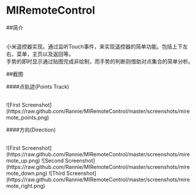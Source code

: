 MIRemoteControl
===============

##简介

<br />
小米遥控器实现。通过监听Touch事件，来实现遥控器的简单功能。包括上下左右，菜单，主页以及返回等。

<br />
手势的即时显示通过贴图完成非绘制，而手势的判断则借助对点集合的简单分析。

<br />

##截图

####点轨迹(Points Track)

<br />
![First Screenshot](https://raw.github.com/Rannie/MIRemoteControl/master/screenshots/miremote_points.png)
<br />

####方向(Direction)

<br />
![First Screenshot](https://raw.github.com/Rannie/MIRemoteControl/master/screenshots/miremote_up.png)
![Second Screenshot](https://raw.github.com/Rannie/MIRemoteControl/master/screenshots/miremote_down.png)
![Third Screenshot](https://raw.github.com/Rannie/MIRemoteControl/master/screenshots/miremote_right.png)

